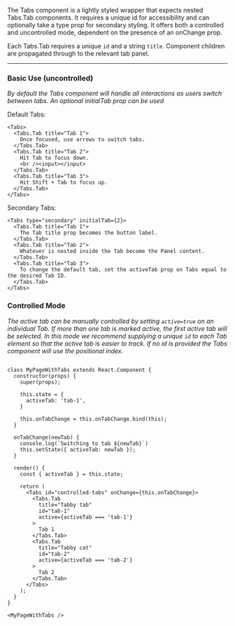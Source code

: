 The Tabs component is a lightly styled wrapper that expects nested Tabs.Tab components. It requires a unique id for accessibility and can optionally take a type prop for secondary styling. It offers both a controlled and uncontrolled mode, dependent on the presence of an onChange prop.

Each Tabs.Tab requires a unique `id` and a string `title`. Component children are propagated through to the relevant tab panel.

---

### Basic Use (uncontrolled)

_By default the Tabs component will handle all interactions as users switch between tabs. An optional initialTab prop can be used_

Default Tabs:
```
<Tabs>
  <Tabs.Tab title="Tab 1">
    Once focused, use arrows to switch tabs.
  </Tabs.Tab>
  <Tabs.Tab title="Tab 2">
    Hit Tab to focus down.
    <br /><input></input>
  </Tabs.Tab>
  <Tabs.Tab title="Tab 3">
    Hit Shift + Tab to focus up.
  </Tabs.Tab>
</Tabs>
```
Secondary Tabs:
```
<Tabs type="secondary" initialTab={2}>
  <Tabs.Tab title="Tab 1">
    The Tab title prop becomes the button label.
  </Tabs.Tab>
  <Tabs.Tab title="Tab 2">
    Whatever is nested inside the Tab become the Panel content.
  </Tabs.Tab>
  <Tabs.Tab title="Tab 3">
    To change the default tab, set the activeTab prop on Tabs equal to the desired Tab ID.
  </Tabs.Tab>
</Tabs>
```

### Controlled Mode

_The active tab can be manually controlled by setting `active=true` on an individual Tab. If more than one tab is marked active, the first active tab will be selected. In this mode we recommend supplying a unique `id` to each Tab element so that the active tab is easier to track. If no id is provided the Tabs component will use the positional index._
```

class MyPageWithTabs extends React.Component {
  constructor(props) {
    super(props);

    this.state = {
      activeTab: 'tab-1',
    }

    this.onTabChange = this.onTabChange.bind(this);
  }

  onTabChange(newTab) {
    console.log(`Switching to tab ${newTab}`)
    this.setState({ activeTab: newTab });
  }

  render() {
    const { activeTab } = this.state;

    return (
      <Tabs id="controlled-tabs" onChange={this.onTabChange}>
        <Tabs.Tab
          title="Tabby tab"
          id="tab-1"
          active={activeTab === 'tab-1'}
        >
          Tab 1
        </Tabs.Tab>
        <Tabs.Tab
          title="Tabby cat"
          id="tab-2"
          active={activeTab === 'tab-2'}
        >
          Tab 2
        </Tabs.Tab>
      </Tabs>
    );
  }
}

<MyPageWithTabs />
```
